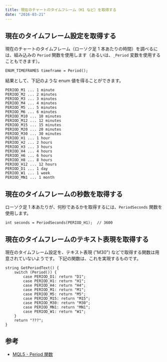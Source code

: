 ```yaml
---
title: 現在のチャートのタイムフレーム（H1 など）を取得する
date: "2016-03-21"
---
```


現在のタイムフレーム設定を取得する
----

現在のチャートのタイムフレーム（ローソク足 1 本あたりの時間）を調べるには、組み込みの `Period` 関数を使用します（あるいは、`_Period` 変数を使用することもできます）。

```mql
ENUM_TIMEFRAMES timeframe = Period();
```

結果として、下記のような enum 値を得ることができます。

```
PERIOD_M1 ... 1 minute
PERIOD_M2 ... 2 minutes
PERIOD_M3 ... 3 minutes
PERIOD_M4 ... 4 minutes
PERIOD_M5 ... 5 minutes
PERIOD_M6 ... 6 minutes
PERIOD_M10 ... 10 minutes
PERIOD_M12 ... 12 minutes
PERIOD_M15 ... 15 minutes
PERIOD_M20 ... 20 minutes
PERIOD_M30 ... 30 minutes
PERIOD_H1 ... 1 hour
PERIOD_H2 ... 2 hours
PERIOD_H3 ... 3 hours
PERIOD_H4 ... 4 hours
PERIOD_H6 ... 6 hours
PERIOD_H8 ... 8 hours
PERIOD_H12 ... 12 hours
PERIOD_D1 ... 1 day
PERIOD_W1 ... 1 week
PERIOD_MN1 ... 1 month
```

現在のタイムフレームの秒数を取得する
---

ローソク足 1 本あたりが、何秒であるかを取得するには、`PeriodSeconds` 関数を使用します。

```mql
int seconds = PeriodSeconds(PERIOD_H1);  // 3600
```

現在のタイムフレームのテキスト表現を取得する
----

現在のタイムフレーム設定を、テキスト表現 ("M30") などで取得する関数は用意されていないようです。
下記の関数は、これを実現するものです。

```mql
string GetPeriodText() {
    switch (Period()) {
        case PERIOD_D1: return "D1";
        case PERIOD_H1: return "H1";
        case PERIOD_H4: return "H4";
        case PERIOD_M1: return "M1";
        case PERIOD_M5: return "M5";
        case PERIOD_M15: return "M15";
        case PERIOD_M30: return "M30";
        case PERIOD_MN1: return "MN1";
        case PERIOD_W1: return "W1";
    }
    return "???";
}
```


参考
----
- [MQL5 - Period 関数](https://www.mql5.com/en/docs/check/period)

